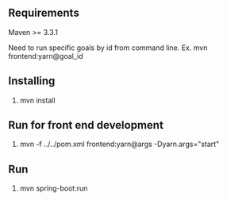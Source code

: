 ## Requirements

Maven >= 3.3.1

Need to run specific goals by id from command line. Ex. mvn frontend:yarn@goal_id


## Installing

 1. mvn install

## Run for front end development

 1. mvn -f ../../pom.xml frontend:yarn@args -Dyarn.args="start"

## Run

 1. mvn spring-boot:run

